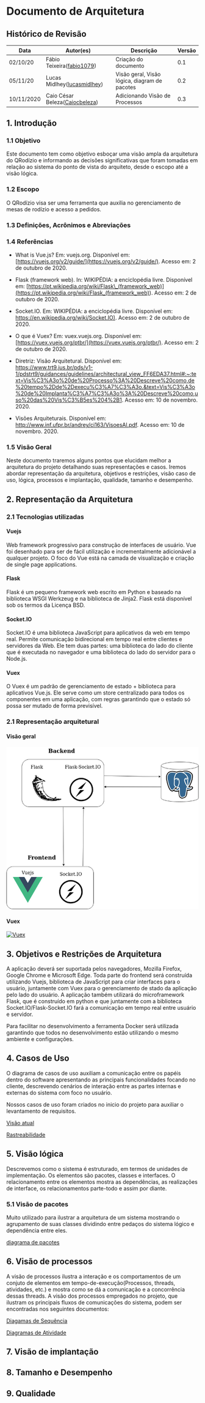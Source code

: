 # Documento de Arquitetura

## Histórico de Revisão

<table>
<thead>
<tr>
<th>Data</th>
<th>Autor(es)</th>
<th>Descrição</th>
<th>Versão</th>
</tr>
</thead>
<tbody>
<tr>
<td>02/10/20</td>
<td>
Fábio Teixeira(<a  target="blank"  href="https://github.com/fabio1079">fabio1079</a>)
</td>
<td>Criação do documento</td>
<td>0.1</td>
</tr>
<tr>
<td>05/11/20</td>
<td>
Lucas Midlhey(<a  target="blank"  href="https://github.com/lucasmidlhey">lucasmidlhey</a>)
</td>
<td>Visão geral, Visão lógica, diagram de pacotes</td>
<td>0.2</td>
</tr>
<tr>
  <td>10/11/2020</td>
  <td>
    Caio César Beleza(<a target="blank" href="https://github.com/Caiocbeleza">Caiocbeleza</a>)
  </td>
  <td>Adicionando Visão de Processos</td>
  <td>0.3</td>
</tr>
</tbody>
</table>

## 1. Introdução

### 1.1 Objetivo

Este documento tem como objetivo esboçar uma visão ampla da arquitetura do QRodízio e informando as decisões significativas que foram tomadas em relação ao sistema do ponto de vista do arquiteto, desde o escopo até a visão lógica.

### 1.2 Escopo

O QRodízio visa ser uma ferramenta que auxilia no gerenciamento de mesas de rodízio e acesso a pedidos.

### 1.3 Definições, Acrônimos e Abreviações

### 1.4 Referências

- What is Vue.js? Em: vuejs.org. Disponível em: [https://vuejs.org/v2/guide/](https://vuejs.org/v2/guide/). Acesso em: 2 de outubro de 2020.

- Flask (framework web). In: WIKIPÉDIA: a enciclopédia livre. Disponível em: [https://pt.wikipedia.org/wiki/Flask\_(framework_web)](<https://pt.wikipedia.org/wiki/Flask_(framework_web)>). Acesso em: 2 de outubro de 2020.

- Socket.IO. Em: WIKIPÉDIA: a enciclopédia livre. Disponível em: [https://en.wikipedia.org/wiki/Socket.IO)](https://en.wikipedia.org/wiki/Socket.IO). Acesso em: 2 de outubro de 2020.

- O que é Vuex? Em: vuex.vuejs.org. Disponível em: [https://vuex.vuejs.org/ptbr/](https://vuex.vuejs.org/ptbr/). Acesso em: 2 de outubro de 2020.

- Diretriz: Visão Arquitetural. Disponível em: https://www.trt9.jus.br/pds/v1-1/pdstrt9/guidances/guidelines/architectural_view_FF6EDA37.html#:~:text=Vis%C3%A3o%20de%20Processo%3A%20Descreve%20como,de%20tempo%2Dde%2Dexecu%C3%A7%C3%A3o.&text=Vis%C3%A3o%20de%20Implanta%C3%A7%C3%A3o%3A%20Descreve%20como,uso%20das%20Vis%C3%B5es%204%2B1. Acesso em: 10 de novembro. 2020.

- Visões Arquiteturais. Disponível em: http://www.inf.ufpr.br/andrey/ci163/VisoesAl.pdf. Acesso em: 10 de novembro. 2020.

### 1.5 Visão Geral

Neste documento traremos alguns pontos que elucidam melhor a arquitetura do projeto detalhando suas representações e casos. Iremos abordar representação da arquitetura, objetivos e restrições, visão caso de uso, lógica, processos e implantação, qualidade, tamanho e desempenho.

## 2. Representação da Arquitetura

### 2.1 Tecnologias utilizadas

#### Vuejs

Web framework progressivo para construção de interfaces de usuário. Vue foi desenhado para ser de fácil utilização e incrementalmente adicionável a qualquer projeto. O foco do Vue está na camada de visualização e criação de single page applications.

#### Flask

Flask é um pequeno framework web escrito em Python e baseado na biblioteca WSGI Werkzeug e na biblioteca de Jinja2. Flask está disponível sob os termos da Licença BSD.

#### Socket.IO

Socket.IO é uma biblioteca JavaScript para aplicativos da web em tempo real. Permite comunicação bidirecional em tempo real entre clientes e servidores da Web. Ele tem duas partes: uma biblioteca do lado do cliente que é executada no navegador e uma biblioteca do lado do servidor para o Node.js.

#### Vuex

O Vuex é um padrão de gerenciamento de estado + biblioteca para aplicativos Vue.js. Ele serve como um store centralizado para todos os componentes em uma aplicação, com regras garantindo que o estado só possa ser mutado de forma previsível.

### 2.1 Representação arquitetural

#### Visão geral

[![visão geral](../docs/images/arquitetura/visao-geral.jpg)](https://ibb.co/G2cwnmx)

#### Vuex

[![Vuex](https://vuex.vuejs.org/vuex.png)](https://vuex.vuejs.org/vuex.png)

## 3. Objetivos e Restrições de Arquitetura

A aplicação deverá ser suportada pelos navegadores, Mozilla Firefox, Google Chrome e Microsoft Edge. Toda parte do frontend será construída utilizando Vuejs, biblioteca de JavaScript para criar interfaces para o usuário, juntamente com Vuex para o gerenciamento de stado da aplicação pelo lado do usuário. A aplicação também utilizará do microframework Flask, que é construído em python e que juntamente com a biblioteca Socket.IO/Flask-Socket.IO fará a comunicação em tempo real entre usuário e servidor.

Para facilitar no desenvolvimento a ferramenta Docker será utilizada garantindo que todos no desenvolvimento estão utilizando o mesmo ambiente e configurações.

## 4. Casos de Uso

O diagrama de casos de uso auxiliam a comunicação entre os papéis dentro do software apresentando as principais funcionalidades focando no cliente, descrevendo cenários de interação entre as partes internas e externas do sistema com foco no usuário.

Nossos casos de uso foram criados no inicio do projeto para auxiliar o levantamento de requisitos.

[Visão atual ](https://unbarqdsw.github.io/2020.1_G10_QRodizio/modelagem/diagramas_dinamicos/diagrama_casos_de_uso.html#versoes-2-0)

[Rastreabilidade](https://unbarqdsw.github.io/2020.1_G10_QRodizio/modelagem/diagramas_dinamicos/diagrama_casos_de_uso.html#versoes-2-0)

## 5. Visão lógica

Descrevemos como o sistema é estruturado, em termos de unidades de implementação. Os elementos são pacotes, classes e interfaces. O relacionamento entre os elementos mostra as dependências, as realizações de interface, os relacionamentos parte-todo e assim por diante.

### 5.1 Visão de pacotes

Muito utilizado para ilustrar a arquitetura de um sistema mostrando o agrupamento de suas classes dividindo entre pedaços do sistema lógico e dependência entre eles.

[diagrama de pacotes](https://unbarqdsw.github.io/2020.1_G10_QRodizio/modelagem/diagramas_estaticos/diagramas_pacote.html#versoes-1-0)

## 6. Visão de processos

A visão de processos ilustra a interação e os comportamentos de um conjuto de elementos em tempo-de-execução(Processos, threads, atividades, etc.) e mostra como se dá a comunicação e a concorrência dessas threads. A visão dos processos empregados no projeto, que ilustram os principais fluxos de comunicações do sistema, podem ser encontradas nos seguintes documentos:

[Diagamas de Sequência](https://github.com/UnBArqDsw/2020.1_G10_QRodizio/blob/master/docs/modelagem/diagramas_dinamicos/diagrama_sequencia.md)

[Diagramas de Atividade](https://github.com/UnBArqDsw/2020.1_G10_QRodizio/blob/master/docs/modelagem/diagramas_dinamicos/diagramas_atividade.md)

## 7. Visão de implantação

## 8. Tamanho e Desempenho

## 9. Qualidade
